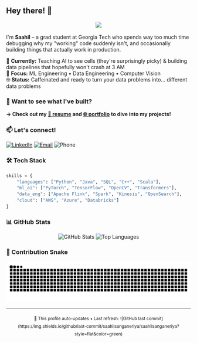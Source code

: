 ## Hey there! 👋

<div align="center">
  <img src="https://media.giphy.com/media/13HgwGsXF0aiGY/giphy.gif" width="400"/>
</div>

I'm **Saahil** – a grad student at Georgia Tech who spends way too much time debugging why my "working" code suddenly isn't, and occasionally building things that actually work in production.

🔬 **Currently:** Teaching AI to see cells (they're surprisingly picky) & building data pipelines that hopefully won't crash at 3 AM  
🎯 **Focus:** ML Engineering • Data Engineering • Computer Vision  
🤓 **Status:** Caffeinated and ready to turn your data problems into... different data problems  

### 📂 Want to see what I've built?
**→ Check out my [📝 resume](https://drive.google.com/file/d/1OLf3A_LT3cy20fMWF8oF_SHl3DCyyvWK/view?usp=sharing) and [🌐 portfolio](https://saahilsanganeriya.com) to dive into my projects!**

### 📫 Let's connect!
[![LinkedIn](https://img.shields.io/badge/-LinkedIn-0077B5?style=flat&logo=linkedin&logoColor=white)](https://linkedin.com/in/saahil-sanganeriya)
[![Email](https://img.shields.io/badge/-Email-D14836?style=flat&logo=gmail&logoColor=white)](mailto:saahilsanganeria666@gmail.com)
![Phone](https://img.shields.io/badge/-+1--404--353--0965-25D366?style=flat&logo=phone&logoColor=white)

### 🛠️ Tech Stack
```python
skills = {
    "languages": ["Python", "Java", "SQL", "C++", "Scala"],
    "ml_ai": ["PyTorch", "TensorFlow", "OpenCV", "Transformers"],
    "data_eng": ["Apache Flink", "Spark", "Kinesis", "OpenSearch"],
    "cloud": ["AWS", "Azure", "Databricks"]
}
```

### 📊 GitHub Stats
<div align="center">
  <img src="https://github-readme-stats.vercel.app/api?username=saahilsanganeriya&show_icons=true&theme=vue-dark&hide_border=true&count_private=true" alt="GitHub Stats" width="48%"/>
  <img src="https://github-readme-stats.vercel.app/api/top-langs/?username=saahilsanganeriya&layout=compact&theme=vue-dark&hide_border=true" alt="Top Languages" width="48%"/>
</div>

### 🐍 Contribution Snake
<div align="center">
  <img src="https://raw.githubusercontent.com/saahilsanganeriya/saahilsanganeriya/output/github-contribution-grid-snake-dark.svg" alt="Snake animation" />
</div>

---
<div align="center">
  <sub>🤖 This profile auto-updates • Last refresh: ![GitHub last commit](https://img.shields.io/github/last-commit/saahilsanganeriya/saahilsanganeriya?style=flat&color=green)</sub>
</div>
<!-- Last updated: Sat Sep 27 01:01:14 UTC 2025 -->
<!-- Profile updated: 2025-09-27 -->
<!-- Last updated: Sun Sep 28 01:00:10 UTC 2025 -->
<!-- Profile updated: 2025-09-28 -->
<!-- Last updated: Mon Sep 29 00:56:07 UTC 2025 -->
<!-- Profile updated: 2025-09-29 -->
<!-- Last updated: Tue Sep 30 00:55:06 UTC 2025 -->
<!-- Profile updated: 2025-09-30 -->
<!-- Last updated: Wed Oct  1 01:01:11 UTC 2025 -->
<!-- Profile updated: 2025-10-01 -->
<!-- Last updated: Thu Oct  2 00:53:23 UTC 2025 -->
<!-- Profile updated: 2025-10-02 -->
<!-- Last updated: Fri Oct  3 00:53:18 UTC 2025 -->
<!-- Profile updated: 2025-10-03 -->
<!-- Last updated: Sat Oct  4 00:51:17 UTC 2025 -->
<!-- Profile updated: 2025-10-04 -->
<!-- Last updated: Sun Oct  5 00:59:13 UTC 2025 -->
<!-- Profile updated: 2025-10-05 -->
<!-- Last updated: Mon Oct  6 00:55:11 UTC 2025 -->
<!-- Profile updated: 2025-10-06 -->
<!-- Last updated: Tue Oct  7 00:54:33 UTC 2025 -->
<!-- Profile updated: 2025-10-07 -->
<!-- Last updated: Wed Oct  8 00:53:36 UTC 2025 -->
<!-- Profile updated: 2025-10-08 -->
<!-- Last updated: Thu Oct  9 00:54:41 UTC 2025 -->
<!-- Profile updated: 2025-10-09 -->
<!-- Last updated: Fri Oct 10 00:54:21 UTC 2025 -->
<!-- Profile updated: 2025-10-10 -->
<!-- Last updated: Sat Oct 11 00:51:44 UTC 2025 -->
<!-- Profile updated: 2025-10-11 -->
<!-- Last updated: Sun Oct 12 00:56:59 UTC 2025 -->
<!-- Profile updated: 2025-10-12 -->
<!-- Last updated: Mon Oct 13 00:58:30 UTC 2025 -->
<!-- Profile updated: 2025-10-13 -->
<!-- Last updated: Tue Oct 14 00:54:41 UTC 2025 -->
<!-- Profile updated: 2025-10-14 -->
<!-- Last updated: Wed Oct 15 00:56:10 UTC 2025 -->
<!-- Profile updated: 2025-10-15 -->
<!-- Last updated: Thu Oct 16 00:55:44 UTC 2025 -->
<!-- Profile updated: 2025-10-16 -->
<!-- Last updated: Fri Oct 17 00:55:20 UTC 2025 -->
<!-- Profile updated: 2025-10-17 -->
